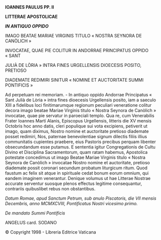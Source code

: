 **IOANNES PAULUS PP. II**

**LITTERAE** **APOSTOLICAE**

***IN ANTIQUO OPPIDO***

IMAGO BEATAE MARIAE VIRGINIS TITULO « NOSTRA SEYNORA DE CANÒLICH »

INVOCATAE, QUAE PIE COLITUR IN ANDORRAE PRINCIPATUS OPPIDO « SANT

JULIÀ DE LÒRIA » INTRA FINES URGELLENSIS DIOECESIS POSITO, PRETIOSO

DIADEMATE REDIMIRI SINITUR « NOMINE ET AUCTORITATE SUMMI PONTIFICIS »

Ad perpetuam rei memoriam. - In antiquo oppido Andorrae Principatus « Sant Julià de Lòria » intra fines dioecesis Urgellensis posito, iam a saeculo XIII a fidelibus loci finitimarumque regionum peculiari veneratione colitur decora imago beatae Mariae Virginis titulo « Nostra Seynora de Canòlich » invocatae, quae pie servatur in paroeciali templo. Qua re, cum Venerabilis Frater Ioannes Martí Alanis, Episcopus Urgellensis, litteris die XV mensis Octobris hoc anno datis, cleri populique sui vota excipiens, petiverit ut imago, quam diximus, Nostro nomine et auctoritate pretioso diademate posset redimiri, Nos, paternae benevolentiae signum dilectis filiis illius communitatis cupientes praebere, eius Pastoris precibus perquam libenter obsecundandum esse putamus. E sententia igitur Congregationis de Cultu Divino et Disciplina Sacramentorum, quam ratam habemus, Apostolica potestate concedimus ut imago Beatae Mariae Virginis titulo « Nostra Seynora de Canòlich » invocatae Nostro nomine et auctoritate, pretioso diademate possit coronari secundum probatum liturgicum ritum. Quod faustum ac felix sit atque in spirituale cedat bonum eorum omnium, qui eandem imaginem venerantur. Denique volumus ut hae Litterae Nostrae accurate serventur suosque plenos effectus legitime consequantur, contrariis quibuslibet rebus non obstantibus.

*Datum Romae, apud Sanctum Petrum, sub anulo Piscatoris, die VII mensis Decembris, anno MCMXCVIII, Pontificatus Nostri vicesimo primo.*

*De mandato Summi Pontificis*

ANGELUS card. SODANO

© Copyright 1998 - Libreria Editrice Vaticana
